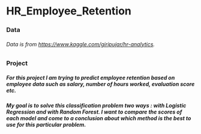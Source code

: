 # HR_Employee_Retention

### Data
###### Data is from https://www.kaggle.com/giripujar/hr-analytics.

### Project
##### For this project I am trying to predict employee retention based on employee data such as salary, number of hours worked, evaluation score etc.
##### My goal is to solve this classification problem two ways : with Logistic Regression and with Random Forest. I want to compare the scores of each model and come to a conclusion about which method is the best to use for this particular problem.
